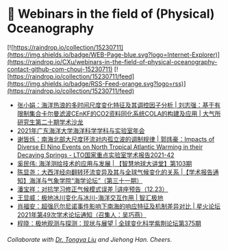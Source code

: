 # 🌊 Webinars in the field of (Physical) Oceanography

[![https://raindrop.io/collection/15230711](https://img.shields.io/badge/WEB-Page-blue.svg?logo=Internet-Explorer)](https://raindrop.io/CXu/webinars-in-the-field-of-physical-oceanography-contact-github-com-chouj-15230711) [![https://raindrop.io/collection/15230711/feed](https://img.shields.io/badge/RSS-Feed-orange.svg?logo=rss)](https://raindrop.io/collection/15230711/feed)

<!-- BLOG-POST-LIST:START -->
- [张小娟：海洋热浪的多时间尺度变化特征及其调控因子分析 | 刘志强：基于有限制集合卡尔曼滤波CEnKF的CO2资料同化系统COLA的构建及应用 | 大气所研究生第二十期学术沙龙](https://mp.weixin.qq.com/s/Mtvhl21OU8rsDLHx8DKUSA)
- [2021年广东海洋大学海洋科学学科与实验室年会](https://mp.weixin.qq.com/s/8GYkhR1ilaYLEua9HaIOOA)
- [谢皆烁：南海北部大尺度环流对内孤立波的调制规律 | 郭炜豪：Impacts of Diverse El Nino Events on North Tropical Atlantic Warming in their Decaying Springs - LTO国家重点实验室学术报告2021-42](https://mp.weixin.qq.com/s/oDP2Dlbib2gUp6xLo_TpJw)
- [奚民伟: 海洋测绘技术的应用与发展 | 【智慧地球大讲堂】第103期](https://mp.weixin.qq.com/s/enlX_XTx373c3TExAwSidw)
- [陈显尧：大西洋经向翻转环流变异及其与全球气候变化的关系 |【学术报告通知】海洋与气象学院“海学论坛”（第三十一期）](https://mp.weixin.qq.com/s/NiaSrnhuW1znin1VoYk62A)
- [潘宝祥：对抗学习修正气候模式误差 |讲座预告（12.23）](https://mp.weixin.qq.com/s/imnUAUHZnw4QV768XViv9Q)
- [王显威：极地冰川变化与冰川-海洋交互作用 | 智汇极地](https://mp.weixin.qq.com/s/W01Ar7WK_GDp0bDYLi7LLQ)
- [肖福安：超强厄尔尼诺事件影响下南海的响应特征及机制差异对比 | 星火论坛2021年第49次学术论坛通知（召集人：吴巧燕）](https://mp.weixin.qq.com/s/oO93Dq0jjQRGw9Nf9HY29w)
- [程晓：极地观测与探测：现状与展望 | 全球变化科学紫荆论坛第375期](https://mp.weixin.qq.com/s/gXct9gSOw0owk0OndVBCeg)
<!-- BLOG-POST-LIST:END -->

###### Collaborate with [Dr. Tongya Liu](https://liutongya.github.io/) and Jiehong Han. Cheers.
